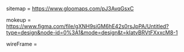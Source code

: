 sitemap = https://www.gloomaps.com/pJ3AvqGsxC


mokeup = https://www.figma.com/file/gXNH9siGM6hE42s0rsJpPA/Untitled?type=design&node-id=0%3A1&mode=design&t=kIatvBRVtFXxxcM8-1


wireFrame = 
